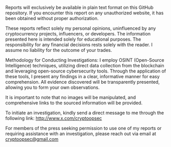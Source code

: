 Reports will exclusively be available in plain text format on this GitHub repository. If you encounter this report on any unauthorized website, it has been obtained without proper authorization.

These reports reflect solely my personal opinions, uninfluenced by any cryptocurrency projects, influencers, or developers. The information presented here is intended solely for educational purposes. The responsibility for any financial decisions rests solely with the reader. I assume no liability for the outcome of your trades.

Methodology for Conducting Investigations:
I employ OSINT (Open-Source Intelligence) techniques, utilizing direct data collection from the blockchain and leveraging open-source cybersecurity tools. Through the application of these tools, I present any findings in a clear, informative manner for easy comprehension. All evidence discovered will be transparently presented, allowing you to form your own observations.

It is important to note that no images will be manipulated, and comprehensive links to the sourced information will be provided.

To initiate an investigation, kindly send a direct message to me through the following link: http://www.x.com/cryptoopsec

For members of the press seeking permission to use one of my reports or requiring assistance with an investigation, please reach out via email at cryptoopsec@gmail.com
